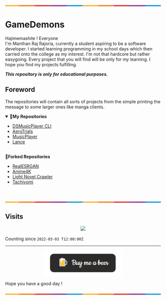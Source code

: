 ![](https://github.com/Gamedemons/Gamedemons/blob/main/Resources/waxline.png)

# GameDemons

Hajimemashite ! Everyone </br>
I'm Manthan Raj Rajoria, currently a student aspiring to be a software developer. I started learning programming in my school days which then carried onto the college as my interest. I'm not that hardcore but rather easygoing. Every project that you will find will be only for my learning. I hope you find my projects fulfilling.

***This repository is only for educational purposes.***

## Foreword
The repositories will contain all sorts of projects from the simple printing the message to some larger ones like manga clients. 

<!---------------------------------- Updates --------------------------->
<details open>
<summary>📕<b>My Repositories</b></summary>

- [DSMusicPlayer CLI](https://github.com/Gamedemons/DSMusicPlayer)
- [AeroTrials](https://github.com/Gamedemons/Insta_flters_with_python)
- [MusicPlayer](https://github.com/Gamedemons/MusicPlayer)
- [Lance](https://github.com/Gamedemons/Lance)
  
</br>
<summary>📕<b>Forked Repositories</b></summary>

- [RealESRGAN](https://github.com/Gamedemons/Real-ESRGAN)
- [Anime4K](https://github.com/Gamedemons/Anime4K)
- [Light Novel Crawler](https://github.com/Gamedemons/lightnovel-crawler)
- [Tachiyomi](https://github.com/Gamedemons/tachiyomi)

</details>
</br>

![](https://github.com/Gamedemons/Gamedemons/blob/main/Resources/waxline.png)

## Visits

<p align="center">
  <a href="https://count.getloli.com/"><img src="https://count.getloli.com/get/@gamedemons?theme=rule34"/></a>
</p>

Counting since `2022-03-03 T12:00:00Z`

---

<p align="center"><a href="https://www.buymeacoffee.com/manthanrajoria"><img src="https://github.com/Gamedemons/Gamedemons/blob/main/Resources/beer.png"></a></p> 
Hope you have a good day !

![](https://github.com/Gamedemons/Gamedemons/blob/main/Resources/waxline.png)
